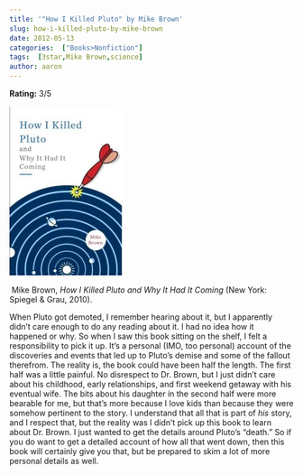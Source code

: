 ```yaml
---
title: '"How I Killed Pluto" by Mike Brown'
slug: how-i-killed-pluto-by-mike-brown
date: 2012-05-13
categories:  ["Books>Nonfiction"]
tags:  [3star,Mike Brown,science]
author: aaron
---
```


**Rating:** 3/5

![Book cover](cover3-203x300.jpg "How I Killed Pluto")

 Mike Brown, *How I Killed Pluto and Why It Had It Coming* (New York: Spiegel & Grau, 2010).

When Pluto got demoted, I remember hearing about it, but I apparently didn’t care enough to do any reading about it. I had no idea how it happened or why. So when I saw this book sitting on the shelf, I felt a responsibility to pick it up. It’s a personal (IMO, too personal) account of the discoveries and events that led up to Pluto’s demise and some of the fallout therefrom. The reality is, the book could have been half the length. The first half was a little painful. No disrespect to Dr. Brown, but I just didn’t care about his childhood, early relationships, and first weekend getaway with his eventual wife. The bits about his daughter in the second half were more bearable for me, but that’s more because I love kids than because they were somehow pertinent to the story. I understand that all that is part of *his* story, and I respect that, but the reality was I didn’t pick up this book to learn about Dr. Brown. I just wanted to get the details around Pluto’s “death.” So if you do want to get a detailed account of how all that went down, then this book will certainly give you that, but be prepared to skim a lot of more personal details as well.
